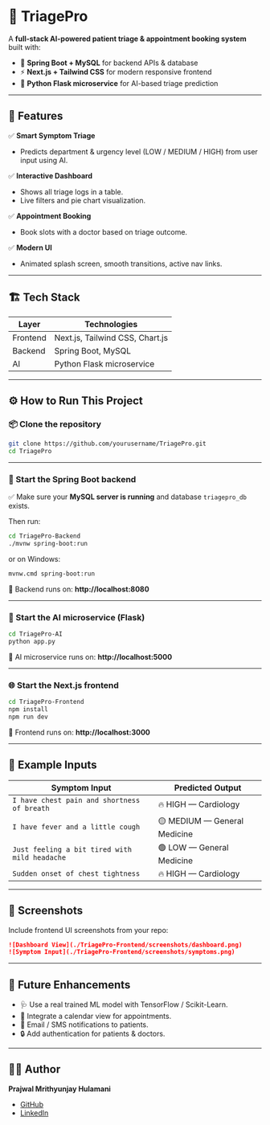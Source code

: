 # 🏥 TriagePro

A **full-stack AI-powered patient triage & appointment booking system** built with:

- 🧩 **Spring Boot + MySQL** for backend APIs & database
- ⚡ **Next.js + Tailwind CSS** for modern responsive frontend
- 🤖 **Python Flask microservice** for AI-based triage prediction

---

## 🚀 Features

✅ **Smart Symptom Triage**  
- Predicts department & urgency level (LOW / MEDIUM / HIGH) from user input using AI.

✅ **Interactive Dashboard**  
- Shows all triage logs in a table.
- Live filters and pie chart visualization.

✅ **Appointment Booking**  
- Book slots with a doctor based on triage outcome.

✅ **Modern UI**  
- Animated splash screen, smooth transitions, active nav links.

---

## 🏗️ Tech Stack

| Layer    | Technologies                       |
|----------|------------------------------------|
| Frontend | Next.js, Tailwind CSS, Chart.js    |
| Backend  | Spring Boot, MySQL                 |
| AI       | Python Flask microservice          |

---

## ⚙️ How to Run This Project

### 📦 Clone the repository

```bash
git clone https://github.com/yourusername/TriagePro.git
cd TriagePro
```

---

### 🚀 Start the Spring Boot backend

✅ Make sure your **MySQL server is running** and database `triagepro_db` exists.

Then run:

```bash
cd TriagePro-Backend
./mvnw spring-boot:run
```

or on Windows:

```bash
mvnw.cmd spring-boot:run
```

📌 Backend runs on: **http://localhost:8080**

---

### 🤖 Start the AI microservice (Flask)

```bash
cd TriagePro-AI
python app.py
```

📌 AI microservice runs on: **http://localhost:5000**

---

### 🌐 Start the Next.js frontend

```bash
cd TriagePro-Frontend
npm install
npm run dev
```

📌 Frontend runs on: **http://localhost:3000**

---

## 📝 Example Inputs

| Symptom Input                                      | Predicted Output                          |
|----------------------------------------------------|------------------------------------------|
| `I have chest pain and shortness of breath`        | 🔥 HIGH — Cardiology                     |
| `I have fever and a little cough`                  | 🟡 MEDIUM — General Medicine             |
| `Just feeling a bit tired with mild headache`      | 🟢 LOW — General Medicine                |
| `Sudden onset of chest tightness`                  | 🔥 HIGH — Cardiology                     |

---

## 📸 Screenshots

Include frontend UI screenshots from your repo:

```markdown
![Dashboard View](./TriagePro-Frontend/screenshots/dashboard.png)
![Symptom Input](./TriagePro-Frontend/screenshots/symptoms.png)
```

---

## 📝 Future Enhancements

- 🩺 Use a real trained ML model with TensorFlow / Scikit-Learn.
- 📅 Integrate a calendar view for appointments.
- 🔔 Email / SMS notifications to patients.
- 🔒 Add authentication for patients & doctors.

---

## 👨‍💻 Author

**Prajwal Mrithyunjay Hulamani**  
- [GitHub](https://github.com/yourusername)  
- [LinkedIn](https://linkedin.com/in/yourprofile)
